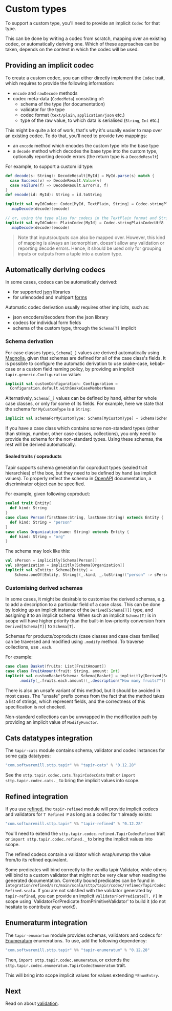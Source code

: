 # Custom types

To support a custom type, you'll need to provide an implicit `Codec` for that type.

This can be done by writing a codec from scratch, mapping over an existing codec, or automatically deriving one.
Which of these approaches can be taken, depends on the context in which the codec will be used.

## Providing an implicit codec

To create a custom codec, you can either directly implement the `Codec` trait, which requires to provide the following
information:

* `encode` and `rawDecode` methods
* codec meta-data (`CodecMeta`) consisting of:
  * schema of the type (for documentation)
  * validator for the type
  * codec format (`text/plain`, `application/json` etc.)
  * type of the raw value, to which data is serialised (`String`, `Int` etc.)

This might be quite a lot of work, that's why it's usually easier to map over an existing codec. To do that, you'll 
need to provide two mappings: 

* an `encode` method which encodes the custom type into the base type
* a `decode` method which decodes the base type into the custom type, optionally reporting decode errors (the return
type is a `DecodeResult`)

For example, to support a custom id type:

```scala
def decode(s: String): DecodeResult[MyId] = MyId.parse(s) match {
  case Success(v) => DecodeResult.Value(v)
  case Failure(f) => DecodeResult.Error(s, f)
}
def encode(id: MyId): String = id.toString

implicit val myIdCodec: Codec[MyId, TextPlain, String] = Codec.stringPlainCodecUtf8
  .mapDecode(decode)(encode)

// or, using the type alias for codecs in the TextPlain format and String as the raw value:
implicit val myIdCodec: PlainCodec[MyId] = Codec.stringPlainCodecUtf8
  .mapDecode(decode)(encode)
```

> Note that inputs/outputs can also be mapped over. However, this kind of mapping is always an isomorphism, doesn't
> allow any validation or reporting decode errors. Hence, it should be used only for grouping inputs or outputs
> from a tuple into a custom type.

## Automatically deriving codecs

In some cases, codecs can be automatically derived:

* for supported [json](json.html) libraries
* for urlencoded and multipart [forms](forms.html)

Automatic codec derivation usually requires other implicits, such as:

* json encoders/decoders from the json library
* codecs for individual form fields
* schema of the custom type, through the `Schema[T]` implicit

### Schema derivation

For case classes types, `Schema[_]` values are derived automatically using [Magnolia](https://propensive.com/opensource/magnolia/), given
that schemas are defined for all of the case class's fields. It is possible to configure the automatic derivation to use
snake-case, kebab-case or a custom field naming policy, by providing an implicit `tapir.generic.Configuration` value:

```scala
implicit val customConfiguration: Configuration =
  Configuration.default.withSnakeCaseMemberNames
```

Alternatively, `Schema[_]` values can be defined by hand, either for whole case classes, or only for some of its fields.
For example, here we state that the schema for `MyCustomType` is a `String`:

```scala
implicit val schemaForMyCustomType: Schema[MyCustomType] = Schema(SchemaType.SString)
```

If you have a case class which contains some non-standard types (other than strings, number, other case classes, 
collections), you only need to provide the schema for the non-standard types. Using these schemas, the rest will
be derived automatically.

#### Sealed traits / coproducts

Tapir supports schema generation for coproduct types (sealed trait hierarchies) of the box, but they need to be defined
by hand (as implicit values). To properly reflect the schema in [OpenAPI](../openapi.html) documentation, a 
discriminator object can be specified. 

For example, given following coproduct:

```scala
sealed trait Entity{
  def kind: String
} 
case class Person(firstName:String, lastName:String) extends Entity { 
  def kind: String = "person"
}
case class Organization(name: String) extends Entity {
  def kind: String = "org"  
}
```

The schema may look like this:

```scala
val sPerson = implicitly[Schema[Person]]
val sOrganization = implicitly[Schema[Organization]]
implicit val sEntity: Schema[Entity] = 
    Schema.oneOf[Entity, String](_.kind, _.toString)("person" -> sPerson, "org" -> sOrganization)
```

### Customising derived schemas

In some cases, it might be desirable to customise the derived schemas, e.g. to add a description to a particular
field of a case class. This can be done by looking up an implicit instance of the `Derived[Schema[T]]` type, 
and assigning it to an implicit schema. When such an implicit `Schmea[T]` is in scope will have higher priority 
than the built-in low-priority conversion from `Derived[Schema[T]]` to `Schema[T]`.

Schemas for products/coproducts (case classes and case class families) can be traversed and modified using
`.modify` method. To traverse collections, use `.each`.

For example:

```scala
case class Basket(fruits: List[FruitAmount])
case class FruitAmount(fruit: String, amount: Int)
implicit val customBasketSchema: Schema[Basket] = implicitly[Derived[Schema[Basket]]].value
      .modify(_.fruits.each.amount)(_.description("How many fruits?"))
```

There is also an unsafe variant of this method, but it should be avoided in most cases. 
The "unsafe" prefix comes from the fact that the method takes a list of strings, 
which represent fields, and the correctness of this specification is not checked.

Non-standard collections can be unwrapped in the modification path by providing an implicit value of `ModifyFunctor`.

## Cats datatypes integration

The `tapir-cats` module contains schema, validator and codec instances for some [cats](https://typelevel.org/cats/)
datatypes:

```scala
"com.softwaremill.sttp.tapir" %% "tapir-cats" % "0.12.28"
```

See the `sttp.tapir.codec.cats.TapirCodecCats` trait or `import sttp.tapir.codec.cats._` to bring the implicit values 
into scope.

## Refined integration

If you use [refined](https://github.com/fthomas/refined), the `tapir-refined` module will provide implicit codecs and
validators for `T Refined P` as long as a codec for `T` already exists:

```scala
"com.softwaremill.sttp.tapir" %% "tapir-refined" % "0.12.28"
```

You'll need to extend the `sttp.tapir.codec.refined.TapirCodecRefined`
trait or `import sttp.tapir.codec.refined._` to bring the implicit values into scope.

The refined codecs contain a validator which wrap/unwrap the value from/to its refined equivalent.

Some predicates will bind correctly to the vanilla tapir Validator, while others will bind to a custom validator that
might not be very clear when reading the generated documentation. Correctly bound predicates can be found in
`integration/refined/src/main/scala/sttp/tapir/codec/refined/TapirCodecRefined.scala`.
If you are not satisfied with the validator generated by `tapir-refined`, you can provide an implicit
`ValidatorForPredicate[T, P]` in scope using `ValidatorForPredicate.fromPrimitiveValidator' to build it (do not
hesitate to contribute your work!).

## Enumeraturm integration

The `tapir-enumartum` module provides schemas, validators and codecs for [Enumeratum](https://github.com/lloydmeta/enumeratum)
enumerations. To use, add the following dependency:

```scala
"com.softwaremill.sttp.tapir" %% "tapir-enumeratum" % "0.12.28"
```

Then, `import sttp.tapir.codec.enumeratum`, or extends the `sttp.tapir.codec.enumeratum.TapirCodecEnumeratum` trait.

This will bring into scope implicit values for values extending `*EnumEntry`.

## Next

Read on about [validation](validation.html).
